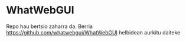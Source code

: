 # WhatWebGUI
Repo hau bertsio zaharra da. Berria https://github.com/whatwebgui/WhatWebGUI helbidean aurkitu daiteke
